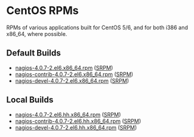 CentOS RPMs
===========

RPMs of various applications built for CentOS 5/6, and for both i386 and x86_64, where possible.

Default Builds
--------------

* [nagios-4.0.7-2.el6.x86_64.rpm](blob/master/RPMS/x86_64/nagios-4.0.7-2.el6.x86_64.rpm) ([SRPM](blob/master/SRPMS/nagios-4.0.7-2.el6.x86_64.rpm))
* [nagios-contrib-4.0.7-2.el6.x86_64.rpm](blob/master/RPMS/x86_64/nagios-contrib-4.0.7-2.el6.x86_64.rpm) ([SRPM](blob/master/SRPMS/nagios-contrib-4.0.7-2.el6.x86_64.rpm))
* [nagios-devel-4.0.7-2.el6.x86_64.rpm](blob/master/RPMS/x86_64/nagios-devel-4.0.7-2.el6.x86_64.rpm) ([SRPM](blob/master/SRPMS/nagios-devel-4.0.7-2.el6.x86_64.rpm))


Local Builds
------------

* [nagios-4.0.7-2.el6.hh.x86_64.rpm](blob/master/RPMS/x86_64/nagios-4.0.7-2.el6.hh.x86_64.rpm) ([SRPM](blob/master/SRPMS/nagios-4.0.7-2.el6.hh.x86_64.rpm))
* [nagios-contrib-4.0.7-2.el6.hh.x86_64.rpm](blob/master/RPMS/x86_64/nagios-contrib-4.0.7-2.el6.hh.x86_64.rpm) ([SRPM](blob/master/SRPMS/nagios-contrib-4.0.7-2.el6.hh.x86_64.rpm))
* [nagios-devel-4.0.7-2.el6.hh.x86_64.rpm](blob/master/RPMS/x86_64/nagios-devel-4.0.7-2.el6.hh.x86_64.rpm) ([SRPM](blob/master/SRPMS/nagios-devel-4.0.7-2.el6.hh.x86_64.rpm))

